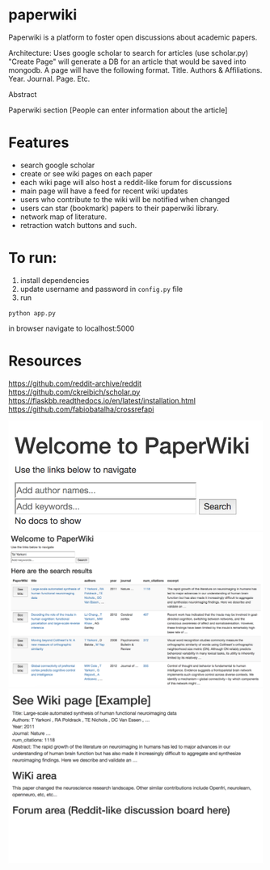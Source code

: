 # paperwiki


Paperwiki is a platform to foster open discussions about academic papers.

Architecture:
Uses google scholar to search for articles (use scholar.py)
"Create Page" will generate a DB for an article
that would be saved into mongodb.
A page will have the following format.
Title.
Authors & Affiliations.
Year. Journal. Page. Etc.

Abstract

Paperwiki section
[People can enter information about the article]


# Features
- search google scholar
- create or see wiki pages on each paper
- each wiki page will also host a reddit-like forum for discussions
- main page will have a feed for recent wiki updates
- users who contribute to the wiki will be notified when changed
- users can star (bookmark) papers to their paperwiki library.
- network map of literature.
- retraction watch buttons and such.

# To run:
1. install dependencies
2. update username and password in `config.py` file
3. run
```
python app.py
```
in browser navigate to localhost:5000


# Resources
https://github.com/reddit-archive/reddit  
https://github.com/ckreibich/scholar.py  
https://flaskbb.readthedocs.io/en/latest/installation.html  
https://github.com/fabiobatalha/crossrefapi  

![alt text](./images/1.png "Logo Title Text 1")
![alt text](./images/2.png "Logo Title Text 1")
![alt text](./images/3.png "Logo Title Text 1")
